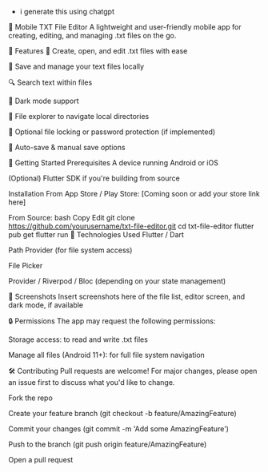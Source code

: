 - i generate this using chatgpt

📄 Mobile TXT File Editor
A lightweight and user-friendly mobile app for creating, editing, and managing .txt files on the go.

📱 Features
📝 Create, open, and edit .txt files with ease

💾 Save and manage your text files locally

🔍 Search text within files

🌙 Dark mode support

📂 File explorer to navigate local directories

🔐 Optional file locking or password protection (if implemented)

🔄 Auto-save & manual save options

🚀 Getting Started
Prerequisites
A device running Android or iOS

(Optional) Flutter SDK if you're building from source

Installation
From App Store / Play Store:
[Coming soon or add your store link here]

From Source:
bash
Copy
Edit
git clone https://github.com/yourusername/txt-file-editor.git
cd txt-file-editor
flutter pub get
flutter run
🧩 Technologies Used
Flutter / Dart

Path Provider (for file system access)

File Picker

Provider / Riverpod / Bloc (depending on your state management)

📸 Screenshots
Insert screenshots here of the file list, editor screen, and dark mode, if available

🔒 Permissions
The app may request the following permissions:

Storage access: to read and write .txt files

Manage all files (Android 11+): for full file system navigation

🛠️ Contributing
Pull requests are welcome! For major changes, please open an issue first to discuss what you'd like to change.

Fork the repo

Create your feature branch (git checkout -b feature/AmazingFeature)

Commit your changes (git commit -m 'Add some AmazingFeature')

Push to the branch (git push origin feature/AmazingFeature)

Open a pull request

